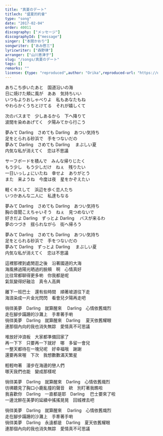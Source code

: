 ```yaml
---
title: "真夏のデート"
titlech: "盛夏的約會"
type: "song"
date: "2017-02-04"
order: 40011
discography: ["メッセージ"]
discographyId: ["message"]
singer: ["本間かおり"]
songwriter: ["あみ啓三"]
lyricwriter: ["森野律"]
arranger: ["山川恵津子"]
slug: "/songs/真夏のデート"
tags: []
remarks: ""
license: {type: "reproduced",author: "Orika",reproduced-url: "https://orikamushi.netlify.app",reproduced-website: "織歌蟲"}
---
```


あちこち歩いたあと　国道沿いの海  
日に焼けた頬に風が　ああ　気持ちいい  
いつもよりおしゃべりよ　私もあなたもね  
やわらかくうちとけてる　それが嬉しくて  
  
次のバスまで　少しあるから　下へ降りて  
波間を染めあげてく　夕陽みてから行こう  
  
夢みて Darling　さめても Darling　あつい気持ち  
足をとられる砂浜で　手をつないだの  
夢みて Darling　さめても Darling 　まぶしい夏  
内気な私が消えてく　恋は不思議  
  
サーフボードを積んで　みんな帰りじたく  
もう少し　もう少しだけ　ねぇ　残りたい  
一日いっしょにいたね　幸せよ　ありがとう  
また　来ようね　今度は夜　星をかぞえたい  
  
軽くキスして　浜辺を歩く恋人たち  
いつかあんな二人に　私達もなる  
  
夢みて Darling　さめても Darling　あつい気持ち  
胸の音聞こえちゃいそう　ねぇ　見つめないで  
好きだよ Darling　ずっとよ Darling 　バスが来るわ  
夢のつづき　揺られながら　街へ帰ろう  
  
夢みて Darling　さめても Darling　あつい気持ち  
足をとられる砂浜で　手をつないだの  
夢みて Darling　ずっとよ Darling 　まぶしい夏  
内気な私が消えてく　恋は不思議  

<!-- 翻译 -->

這裡那裡到處閒逛之後　沿著國道的大海  
海風拂過陽光晒過的臉頰　啊　心情真好  
比往常都聊得更多喲　你我都是呢  
氣氛變得好融洽　真令人高興  
  
離下一班巴士　還有些時間　順著坡道往下走  
海浪染成一片金光閃閃　看會兒夕陽再走吧  
  
徜徉美夢　Darling　就算醒來 　Darling　心情依舊熾烈  
走在腳步蹣跚的沙灘上　手牽著手喲  
徜徉美夢　Darling　就算醒來　Darling 　夏天依舊耀眼  
連那個內向的我也消失無踪　愛情真不可思議  
  
堆放好沖浪板　大家都準備回家了  
再一下下　只要再一下就好　哪　多留一會兒  
一整天都待在一塊兒呢　好幸福哦　謝謝  
還要再來喔　下次　我想數數滿天繁星  
  
輕輕吻著　漫步在海邊的戀人們  
哪天我們也能　變成那樣呢  
  
徜徉美夢　Darling　就算醒來　Darling　心情依舊熾烈  
彷彿聽見了胸口小鹿亂撞的聲音　欸　別盯著我瞧啦  
我喜歡你　Darling　一直都是耶　Darling 　巴士要來了啦  
一邊沈醉在美夢的延續中搖搖晃晃　回城裡去吧  
  
徜徉美夢　Darling　就算醒來 　Darling　心情依舊熾烈  
走在腳步蹣跚的沙灘上　手牽著手喲  
徜徉美夢　Darling　永遠都是　Darling　夏天依舊耀眼  
連那個內向的我也消失無踪　愛情真不可思議
